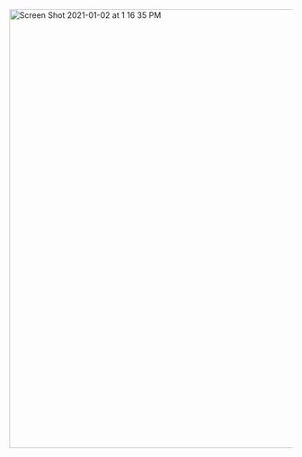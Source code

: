 <img width="782" alt="Screen Shot 2021-01-02 at 1 16 35 PM" src="https://user-images.githubusercontent.com/66393141/103464389-5a496e80-4d01-11eb-87df-c1a9f4e56264.png">
